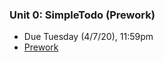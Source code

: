 ### Unit 0: SimpleTodo (Prework)
* Due Tuesday (4/7/20), 11:59pm
* [Prework](https://courses.codepath.org/snippets/android_university/prework)
  
